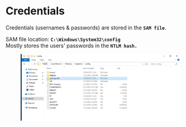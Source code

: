 # Credentials

Credentials (usernames & passwords) are stored in the **`SAM file`**.

SAM file location: **`C:\Windows\System32\config`**\
Mostly stores the users' passwords in the **`NTLM hash.`**

<figure><img src="../../../.gitbook/assets/image 6 (1) (1).png" alt=""><figcaption></figcaption></figure>

